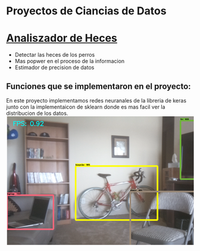 # Proyectos de Ciancias de Datos


# [Analiszador de Heces](https://github.com/Matish1/intento-de-crunch) 
* Detectar las heces de los perros 
* Mas popwer en el proceso de la informacion
* Estimador de precision de datos

## Funciones que se implementaron en el proyecto:
En este proyecto implementamos redes neuranales de la libreria de keras junto con la implementaicon de sklearn
donde es mas facil ver la distribucion de los datos.
![](/images/project1/descarga.png)
